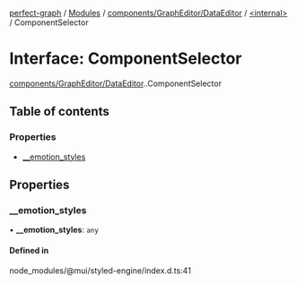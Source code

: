 [perfect-graph](../README.md) / [Modules](../modules.md) / [components/GraphEditor/DataEditor](../modules/components_GraphEditor_DataEditor.md) / [<internal\>](../modules/components_GraphEditor_DataEditor._internal_.md) / ComponentSelector

# Interface: ComponentSelector

[components/GraphEditor/DataEditor](../modules/components_GraphEditor_DataEditor.md).[<internal>](../modules/components_GraphEditor_DataEditor._internal_.md).ComponentSelector

## Table of contents

### Properties

- [\_\_emotion\_styles](components_GraphEditor_DataEditor._internal_.ComponentSelector.md#__emotion_styles)

## Properties

### \_\_emotion\_styles

• **\_\_emotion\_styles**: `any`

#### Defined in

node_modules/@mui/styled-engine/index.d.ts:41
